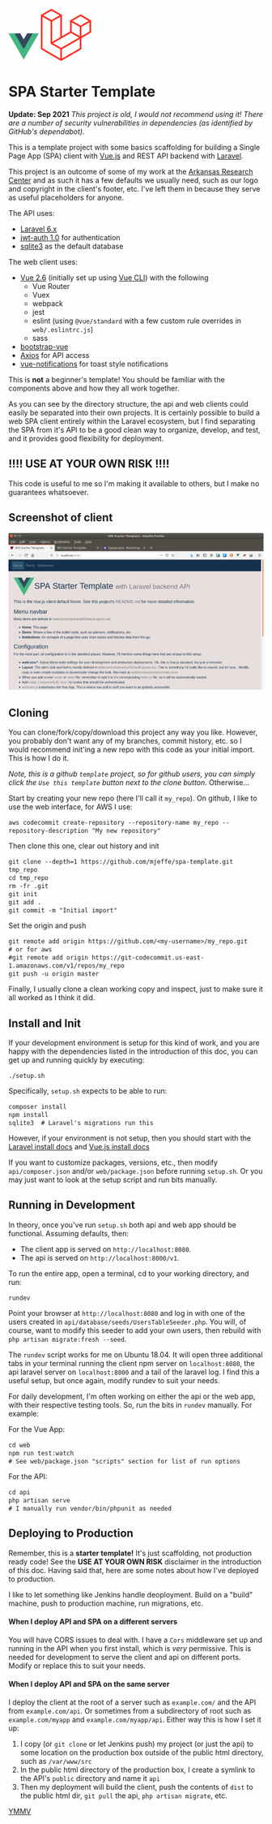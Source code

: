 ![Vue.js logo](web/src/assets/images/vuejs-logo.sm.png) ![Laravel logo](web/src/assets/images/laravel-logo.min.svg) 
# SPA Starter Template

**Update: Sep 2021** *This project is old, I would not recommend using it! There are a number of security vulnerabilities in dependencies (as identified by GitHub's dependabot).*

This is a template project with some basics scaffolding for building a Single
Page App (SPA) client with [Vue.js](https://vuejs.org/) and REST API backend with
[Laravel](https://laravel.com/).

This project is an outcome of some of my work at the
[Arkansas Research Center](https://arc.arkansas.gov)
and as such it has a few defaults we usually need, such as our logo and
copyright in the client's footer, etc. I've left them in because they
serve as useful placeholders for anyone.

The API uses:
* [Laravel 6.x](https://laravel.com/)
* [jwt-auth 1.0](https://github.com/tymondesigns/jwt-auth) for authentication
* [sqlite3](https://sqlite.org) as the default database

The web client uses:
* [Vue 2.6](https://vuejs.org/) (initially set up using [Vue CLI](https://cli.vuejs.org/)) with the following
  * Vue Router
  * Vuex
  * webpack
  * jest
  * eslint (using `@vue/standard` with a few custom rule overrides in `web/.eslintrc.js`)
  * sass
* [bootstrap-vue](https://bootstrap-vue.js.org/)
* [Axios](https://github.com/axios/axios) for API access
* [vue-notifications](https://github.com/euvl/vue-notification) for toast style notifications

This is **not** a beginner's template! You should be familiar with the components above and how they all work together.

As you can see by the directory structure, the api and web clients could easily
be separated into their own projects. It is certainly possible to build a web
SPA client entirely within the Laravel ecosystem, but I find separating the SPA
from it's API to be a good clean way to organize, develop, and test, and it
provides good flexibility for deployment.

## !!!! USE AT YOUR OWN RISK !!!!
This code is useful to me so I'm making it available to others, but I make no guarantees whatsoever.

## Screenshot of client

![SPA Template screenshot](web/src/assets/images/spa-template-screenshot.png)

## Cloning

You can clone/fork/copy/download this project any way you like. However, you
probably don't want any of my branches, commit history, etc. so I would
recommend init'ing a new repo with this code as your initial import. This is
how I do it.

*Note, this is a github `template` project, so for github users, you can simply
click the `Use this template` button next to the clone button.*  Otherwise...

Start by creating your new repo (here I'll call it `my_repo`). On github, I like to use the web interface, for AWS I use:
```
aws codecommit create-repository --repository-name my_repo --repository-description "My new repository"
```

Then clone this one, clear out history and init
```
git clone --depth=1 https://github.com/mjeffe/spa-template.git tmp_repo
cd tmp_repo
rm -fr .git
git init
git add .
git commit -m "Initial import"
```

Set the origin and push
```
git remote add origin https://github.com/<my-username>/my_repo.git
# or for aws
#git remote add origin https://git-codecommit.us-east-1.amazonaws.com/v1/repos/my_repo
git push -u origin master
```

Finally, I usually clone a clean working copy and inspect, just to make sure it all worked as I think it did.

## Install and Init

If your development environment is setup for this kind of work, and you are happy with the dependencies listed in the introduction of this doc, you can get up and running quickly by executing:
```
./setup.sh
```
Specifically, `setup.sh` expects to be able to run:
```
composer install
npm install
sqlite3  # Laravel's migrations run this
```

However, if your environment is not setup, then you should start with the
[Laravel install docs](https://laravel.com/docs/6.x/installation) and
[Vue.js install docs](https://cli.vuejs.org/guide/installation.html)

If you want to customize packages, versions, etc., then modify
`api/composer.json` and/or `web/package.json` before running `setup.sh`.  Or
you may just want to look at the setup script and run bits manually.

## Running in Development

In theory, once you've run `setup.sh` both api and web app should be
functional. Assuming defaults, then:

* The client app is served on `http://localhost:8080`.
* The api is served on `http://localhost:8000/v1`.

To run the entire app, open a terminal, cd to your working directory, and run:
```
rundev
```
Point your browser at `http://localhost:8080` and log in with one of the users created
in `api/database/seeds/UsersTableSeeder.php`.  You will, of course, want to
modify this seeder to add your own users, then rebuild with `php artisan
migrate:fresh --seed`.

The `rundev` script works for me on Ubuntu 18.04. It will open three additional
tabs in your terminal running the client npm server on `localhost:8080`, the
api laravel server on `localhost:8000` and a tail of the laravel log. I find
this a useful setup, but once again, modify rundev to
suit your needs.

For daily development, I'm often working on either the api or the web app, with
their respective testing tools. So, run the bits in `rundev` manually. For example:

For the Vue App:
```
cd web
npm run test:watch
# See web/package.json "scripts" section for list of run options
```
For the API:
```
cd api
php artisan serve
# I manually run vendor/bin/phpunit as needed
```

## Deploying to Production

Remember, this is a **starter template!** It's just scaffolding, not production
ready code! See the **USE AT YOUR OWN RISK** disclaimer in the introduction of
this doc. Having said that, here are some notes about how I've deployed to production.

I like to let something like Jenkins handle deoployment. Build on a "build"
machine, push to production machine, run migrations, etc.

#### When I deploy API and SPA on a different servers
You will have CORS issues to deal with. I have a `Cors` middleware set up and
running in the API when you first install, which is *very* permissive. This is
needed for development to serve the client and api on different ports. Modify
or replace this to suit your needs.

#### When I deploy API and SPA on the same server
I deploy the client at the root of a server such as `example.com/` and the API
from `example.com/api`. Or sometimes from a subdirectory of root such as
`example.com/myapp` and `example.com/myapp/api`. Either way this is how I set it up:

1. I copy (or `git clone` or let Jenkins push) my project (or just the api) to some location on the production box outside of the public html directory, such as `/var/www/src`
1. In the public html directory of the production box, I create a symlink to the API's `public` directory and name it `api`
1. Then my deployment will build the client, push the contents of `dist` to the public html dir, `git pull` the api, `php artisan migrate`, etc.

[YMMV](https://en.wikipedia.org/wiki/Your_mileage_may_vary)

